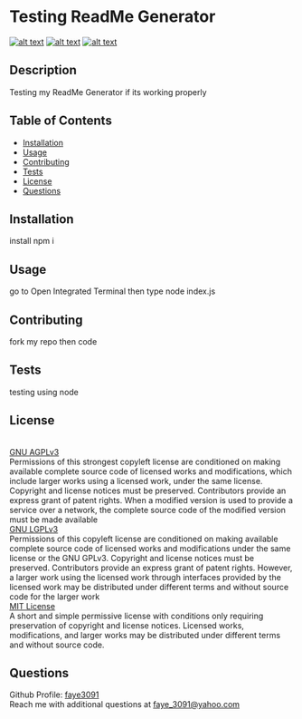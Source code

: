 # Testing ReadMe Generator
  
  [![alt text](https://img.shields.io/static/v1?label=licence&message=GNU%20AGPLv3&color=GREEN)](https://www.gnu.org/licenses/agpl-3.0) [![alt text](https://img.shields.io/static/v1?label=licence&message=GNU%20LGPLv3&color=GREEN)](https://www.gnu.org/licenses/lgpl-3.0) [![alt text](https://img.shields.io/static/v1?label=licence&message=MIT%20License&color=GREEN)](https://opensource.org/licenses/MIT)

  ## Description
  Testing my ReadMe Generator if its working properly

  ## Table of Contents
  * [Installation](#installation)
  * [Usage](#usage)
  * [Contributing](#contributing)
  * [Tests](#tests)
  * [License](#license)
  * [Questions](#questions)

  ## Installation
  install npm i

  ## Usage
  go to Open Integrated Terminal then type node index.js

  ## Contributing 
  fork my repo then code

  ## Tests
  testing using node

  ## License
  <br />[GNU AGPLv3](https://www.gnu.org/licenses/agpl-3.0)<br />Permissions of this strongest copyleft license are conditioned on making available complete source code of licensed works and modifications, which include larger works using a licensed work, under the same license. Copyright and license notices must be preserved. Contributors provide an express grant of patent rights. When a modified version is used to provide a service over a network, the complete source code of the modified version must be made available 
<br />[GNU LGPLv3](https://www.gnu.org/licenses/lgpl-3.0)<br />Permissions of this copyleft license are conditioned on making available complete source code of licensed works and modifications under the same license or the GNU GPLv3. Copyright and license notices must be preserved. Contributors provide an express grant of patent rights. However, a larger work using the licensed work through interfaces provided by the licensed work may be distributed under different terms and without source code for the larger work 
<br />[MIT License](https://opensource.org/licenses/MIT)<br />A short and simple permissive license with conditions only requiring preservation of copyright and license notices. Licensed works, modifications, and larger works may be distributed under different terms and without source code. 


  ## Questions
  Github Profile: [faye3091](https://github.com/faye3091)
  <br />
  Reach me with additional questions at faye_3091@yahoo.com
  